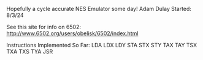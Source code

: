 Hopefully a cycle accurate NES Emulator some day!
Adam Dulay
Started: 8/3/24

See this site for info on 6502:
http://www.6502.org/users/obelisk/6502/index.html

Instructions Implemented So Far:
  LDA
  LDX
  LDY
  STA
  STX
  STY
  TAX
  TAY
  TSX
  TXA
  TXS
  TYA
  JSR
